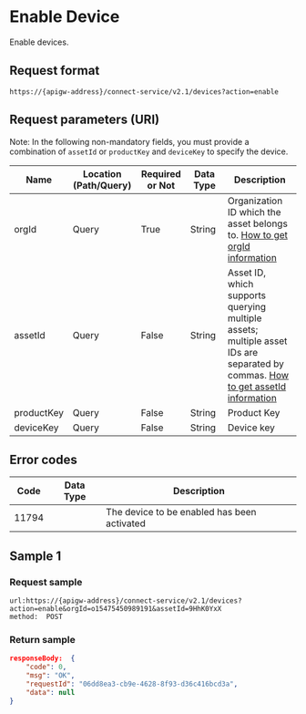 # Enable Device



Enable devices.

## Request format

```
https://{apigw-address}/connect-service/v2.1/devices?action=enable
```

## Request parameters (URI)

Note: In the following non-mandatory fields, you must provide a combination of `assetId` or `productKey` and `deviceKey` to specify the device.

| Name | Location (Path/Query) | Required or Not | Data Type | Description |
|---------------|------------------|----------|-----------|--------------|
| orgId         | Query            | True     | String    | Organization ID which the asset belongs to. [How to get orgId information](/docs/api/en/latest/api_faqs#how-to-get-orgid-information-orgid)                |
| assetId  | Query          | False      | String        | Asset ID, which supports querying multiple assets; multiple asset IDs are separated by commas. [How to get assetId information](/docs/api/en/latest/api_faqs.html#how-to-get-assetid-information-assetid) |
| productKey | Query         | False      | String         | Product Key      |
| deviceKey | Query         | False     | String          | Device key          |
    


## Error codes

| Code| Data Type | Description |
|-------------|-----------------------------------|-----------------------------|
| 11794 |                | The device to be enabled has been activated             |


## Sample 1

### Request sample

```
url:https://{apigw-address}/connect-service/v2.1/devices?action=enable&orgId=o15475450989191&assetId=9HhK0YxX
method:  POST
```

### Return sample

```json
responseBody:  {
	"code": 0,
	"msg": "OK",
	"requestId": "06dd8ea3-cb9e-4628-8f93-d36c416bcd3a",
	"data": null
}
```

